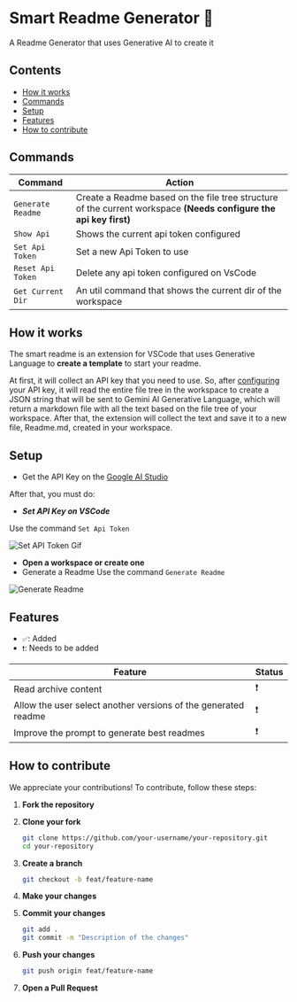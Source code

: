 
# Smart Readme Generator 🧠

A Readme Generator that uses Generative AI to create it


## Contents
- [How it works](#How-it-Works)
- [Commands](#Commands)
- [Setup](#Setup)
- [Features](#Features)
- [How to contribute](#How-to-contribute)

## Commands

| Command | Action |
|---------|--------|
|```Generate Readme```| Create a Readme based on the file tree structure of the current workspace **(Needs configure the api key first)**|
|```Show Api```| Shows the current api token configured|
|```Set Api Token```| Set a new Api Token to use|
|```Reset Api Token```| Delete any api token configured on VsCode|
|```Get Current Dir```| An util command that shows the current dir of the workspace|


## How it works

The smart readme is an extension for VSCode that uses Generative Language to **create a template** to start your readme.

At first, it will collect an API key that you need to use. So, after [configuring](#Setup) your API key, it will read the entire file tree in the workspace to create a JSON string that will be sent to Gemini AI Generative Language, which will return a markdown file with all the text based on the file tree of your workspace. After that, the extension will collect the text and save it to a new file, Readme.md, created in your workspace.
## Setup

- Get the API Key on the [Google AI Studio](https://aistudio.google.com/app)

After that, you must do:

- ***Set API Key on VSCode***

Use the command ```Set Api Token```

![Set API Token Gif](https://github.com/JonatasMSS/smart-readme/assets/74430293/35330e8f-d658-484c-bc73-967f4c785aeb)

- **Open a workspace or create one**
- Generate a Readme
Use the command ```Generate Readme```

![Generate Readme](https://github.com/JonatasMSS/smart-readme/assets/74430293/f2904523-0f87-4f73-97bc-ac2472376979)

## Features

- ```✅```: Added
- ```❗```: Needs to be added

| Feature | Status |
|---------|--------|
| Read archive content| ❗|
| Allow the user select another versions of the generated readme | ❗|
| Improve the prompt to generate best readmes| ❗|


## How to contribute

We appreciate your contributions! To contribute, follow these steps:

1. **Fork the repository**
2. **Clone your fork**

    ```bash
    git clone https://github.com/your-username/your-repository.git
    cd your-repository
    ```

3. **Create a branch**

    ```bash
    git checkout -b feat/feature-name
    ```

4. **Make your changes**
5. **Commit your changes**

    ```bash
    git add .
    git commit -m "Description of the changes"
    ```

6. **Push your changes**

    ```bash
    git push origin feat/feature-name
    ```

7. **Open a Pull Request**



